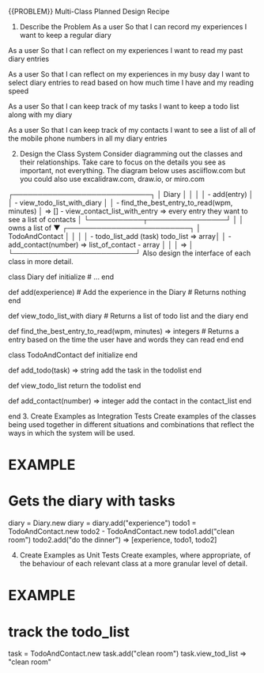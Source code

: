 {{PROBLEM}} Multi-Class Planned Design Recipe
1. Describe the Problem
As a user
So that I can record my experiences
I want to keep a regular diary

As a user
So that I can reflect on my experiences
I want to read my past diary entries

As a user
So that I can reflect on my experiences in my busy day
I want to select diary entries to read based on how much time I have and my reading speed

As a user
So that I can keep track of my tasks
I want to keep a todo list along with my diary

As a user
So that I can keep track of my contacts
I want to see a list of all of the mobile phone numbers in all my diary entries

2. Design the Class System
Consider diagramming out the classes and their relationships. Take care to focus on the details you see as important, not everything. The diagram below uses asciiflow.com but you could also use excalidraw.com, draw.io, or miro.com

┌────────────────────────────┐
│ Diary                      │
│                            │
│ - add(entry)               │
│ - view_todo_list_with_diary             │
│ - find_the_best_entry_to_read(wpm, minutes)
│   => []    - view_contact_list_with_entry    => every entry they want to see a list of contacts           │
└───────────┬────────────────┘
            │
            │ owns a list of
            ▼
┌─────────────────────────┐
│ TodoAndContact          │
│                         │
│ - todo_list_add (task)  todo_list => array│
│ - add_contact(number)  => list_of_contact - array
│       │
│   =>  │
└─────────────────────────┘
Also design the interface of each class in more detail.

class Diary
  def initialize
    # ...
  end

  def add(experience) 
    # Add the experience in the Diary
    # Returns nothing
  end

  def view_todo_list_with diary
    # Returns a list of todo list and the diary
  end
  
  def find_the_best_entry_to_read(wpm, minutes) => integers
    # Returns a entry based on the time the user have and words they can read
  end
end

class TodoAndContact
  def initialize
  end

  def add_todo(task) => string
    add the task in the todolist
  end

  def view_todo_list
    return the todolist
  end
  
  def add_contact(number) => integer
    add the contact in the contact_list
  end

end
3. Create Examples as Integration Tests
Create examples of the classes being used together in different situations and combinations that reflect the ways in which the system will be used.

# EXAMPLE

# Gets the diary with tasks
diary = Diary.new
diary = diary.add("experience")
todo1 = TodoAndContact.new
todo2 - TodoAndContact.new
todo1.add("clean room")
todo2.add("do the dinner")
=> [experience, todo1, todo2]


4. Create Examples as Unit Tests
Create examples, where appropriate, of the behaviour of each relevant class at a more granular level of detail.

# EXAMPLE

# track the todo_list
task = TodoAndContact.new
task.add("clean room")
task.view_tod_list => "clean room"



